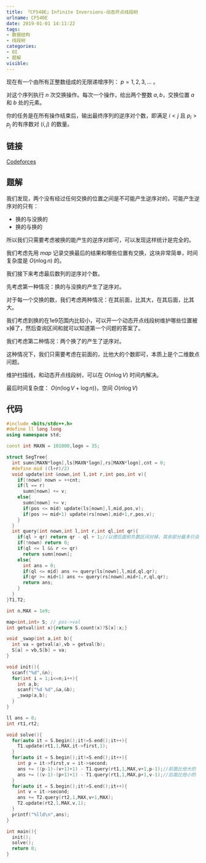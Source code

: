 ```yaml
---
title: 「CF540E」Infinite Inversions-动态开点线段树
urlname: CF540E
date: 2019-01-01 14:11:22
tags:
- 数据结构
- 线段树
categories: 
- OI
- 题解 
visible:
---
```


现在有一个由所有正整数组成的无限递增序列： $p = {1,2,3,...}$ 。

对这个序列执行 $n$ 次交换操作。每次一个操作，给出两个整数 $a,b$，交换位置 $a$ 和 $b$ 处的元素。 

你的任务是在所有操作结束后，输出最终序列的逆序对个数，即满足 $i < j$ 且 $p_i > p_j$ 的有序数对 $(i,j)$ 的数量。

<!-- more -->

## 链接

[Codeforces](https://codeforces.com/problemset/problem/540/E)

## 题解

我们发现，两个没有经过任何交换的位置之间是不可能产生逆序对的，可能产生逆序对的只有：
+ 换的与没换的
+ 换的与换的

所以我们只需要考虑被换的能产生的逆序对即可，可以发现这样统计是完全的。

我们考虑先用 $map$ 记录交换最后的结果和哪些位置有交换，这块非常简单，时间复杂度是 $O(n\log n)$ 的。

我们接下来考虑最后数列的逆序对个数。

先考虑第一种情况：换的与没换的产生了逆序对。

对于每一个交换的数，我们考虑两种情况：在其前面，比其大，在其后面，比其大。

我们考虑到换的在1e9范围内比较小，可以开一个动态开点线段树维护哪些位置被x掉了，然后查询区间和就可以知道第一个问题的答案了。

我们考虑第二种情况：两个换了的产生了逆序对。

这种情况下，我们只需要考虑在前面的，比他大的个数即可，本质上是个二维数点问题。

维护扫描线，和动态开点线段树，可以在 $O(n \log V)$ 时间内解决。

最后时间复杂度： $O(n (\log V + \log n))$，空间 $O(n \log V)$

## 代码


```cpp
#include <bits/stdc++.h>
#define ll long long
using namespace std;

const int MAXN = 101000,logn = 35;

struct SegTree{
  int sumn[MAXN*logn],ls[MAXN*logn],rs[MAXN*logn],cnt = 0;
  #define mid ((l+r)/2)
  void update(int &nown,int l,int r,int pos,int v){
    if(!nown) nown = ++cnt;
    if(l == r)
      sumn[nown] += v;
    else{
      sumn[nown] += v;
      if(pos <= mid) update(ls[nown],l,mid,pos,v);
      if(pos >= mid+1) update(rs[nown],mid+1,r,pos,v);
    }
  }
  int query(int nown,int l,int r,int ql,int qr){
    if(ql > qr) return qr - ql + 1;//以便后面和负数区间对掉，其余部分最多只会差1，返回0没有锅
    if(!nown) return 0;
    if(ql <= l && r <= qr)
      return sumn[nown];
    else{
      int ans = 0;
      if(ql <= mid) ans += query(ls[nown],l,mid,ql,qr);
      if(qr >= mid+1) ans += query(rs[nown],mid+1,r,ql,qr);
      return ans;
    }
  }
}T1,T2;

int n,MAX = 1e9;

map<int,int> S; // pos->val
int getval(int x){return S.count(x)?S[x]:x;}

void _swap(int a,int b){
  int va = getval(a),vb = getval(b);
  S[a] = vb,S[b] = va;
}

void init(){
  scanf("%d",&n);
  for(int i = 1;i<=n;i++){
    int a,b;
    scanf("%d %d",&a,&b);
    _swap(a,b);
  }
}

ll ans = 0;
int rt1,rt2;

void solve(){
  for(auto it = S.begin();it!=S.end();it++){
    T1.update(rt1,1,MAX,it->first,1);
  }
  for(auto it = S.begin();it!=S.end();it++){
    int p = it->first,v = it->second;
    ans += ((p-1)-(v+1)+1) - T1.query(rt1,1,MAX,v+1,p-1);//前面比他大的
    ans += ((v-1)-(p+1)+1) - T1.query(rt1,1,MAX,p+1,v-1);//后面比他小的
  }
  for(auto it = S.begin();it!=S.end();it++){
    int v = it->second;
    ans += T2.query(rt2,1,MAX,v+1,MAX);
    T2.update(rt2,1,MAX,v,1);
  }
  printf("%lld\n",ans);
}

int main(){
  init();
  solve();
  return 0;
}
```

